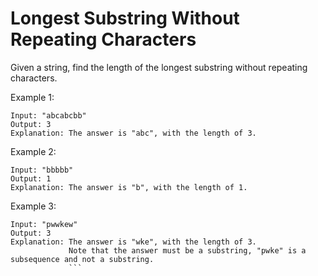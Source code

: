 # Longest Substring Without Repeating Characters

Given a string, find the length of the longest substring without repeating characters.

Example 1:

```
Input: "abcabcbb"
Output: 3
Explanation: The answer is "abc", with the length of 3.
```

Example 2:

```
Input: "bbbbb"
Output: 1
Explanation: The answer is "b", with the length of 1.
```

Example 3:

```
Input: "pwwkew"
Output: 3
Explanation: The answer is "wke", with the length of 3.
             Note that the answer must be a substring, "pwke" is a subsequence and not a substring.
             ```
